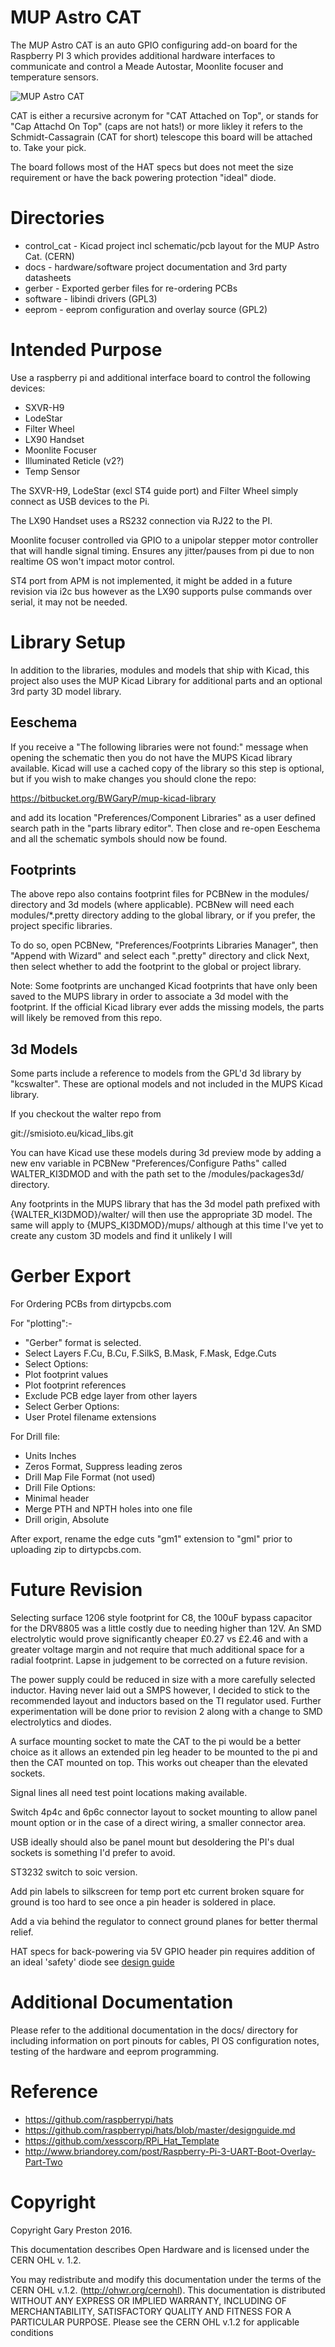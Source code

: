 # MUP Astro CAT

The MUP Astro CAT is an auto GPIO configuring add-on board for the
Raspberry PI 3 which provides additional hardware interfaces to 
communicate and control a Meade Autostar, Moonlite focuser and
temperature sensors.

![MUP Astro CAT](https://bitbucket.org/BWGaryP/mup-astro-cat/raw/master/docs/mup_astro_cat_on_pi.jpg)

CAT is either a recursive acronym for "CAT Attached on Top", or stands
for "Cap Attachd On Top" (caps are not hats!) or more likley it refers
to the Schmidt-Cassagrain (CAT for short) telescope this board will be
attached to. Take your pick.

The board follows most of the HAT specs but does not meet the size
requirement or have the back powering protection "ideal" diode.

# Directories

  * control_cat - Kicad project incl schematic/pcb layout for the MUP Astro Cat. (CERN)
  * docs        - hardware/software project documentation and 3rd party datasheets
  * gerber      - Exported gerber files for re-ordering PCBs
  * software    - libindi drivers (GPL3)
  * eeprom      - eeprom configuration and overlay source (GPL2)

# Intended Purpose

Use a raspberry pi and additional interface board to control the 
following devices:

  * SXVR-H9
  * LodeStar
  * Filter Wheel
  * LX90 Handset
  * Moonlite Focuser
  * Illuminated Reticle (v2?)
  * Temp Sensor

The SXVR-H9, LodeStar (excl ST4 guide port) and Filter Wheel simply 
connect as USB devices to the Pi. 

The LX90 Handset uses a RS232 connection via RJ22 to the PI.

Moonlite focuser controlled via GPIO to a unipolar stepper
motor controller that will handle signal timing. Ensures any 
jitter/pauses from pi due to non realtime OS won't impact
motor control.

ST4 port from APM is not implemented, it might be added in a future
revision via i2c bus however as the LX90 supports pulse commands
over serial, it may not be needed.

# Library Setup

In addition to the libraries, modules and models that ship with Kicad,
this project also uses the MUP Kicad Library for additional parts and
an optional 3rd party 3D model library.

## Eeschema

If you receive a "The following libraries were not found:" message when
opening the schematic then you do not have the MUPS Kicad library available.
Kicad will use a cached copy of the library so this step is optional, but 
if you wish to make changes you should clone the repo:

  https://bitbucket.org/BWGaryP/mup-kicad-library

and add its location "Preferences/Component Libraries" as a user defined 
search path in the "parts library editor".  Then close and re-open Eeschema
and all the schematic symbols should now be found.

## Footprints

The above repo also contains footprint files for PCBNew in the modules/
directory and 3d models (where applicable). PCBNew will need each modules/\*.pretty
directory adding to the global library, or if you prefer, the project specific 
libraries.

To do so, open PCBNew, "Preferences/Footprints Libraries Manager", then 
"Append with Wizard" and select each ".pretty" directory and click Next, then
select whether to add the footprint to the global or project library.

Note: Some footprints are unchanged Kicad footprints that have only been
saved to the MUPS library in order to associate a 3d model with the footprint.
If the official Kicad library ever adds the missing models, the parts will
likely be removed from this repo.

## 3d Models

Some parts include a reference to models from the GPL'd 3d library by "kcswalter".
These are optional models and not included in the MUPS Kicad library.

If you checkout the walter repo from

  git://smisioto.eu/kicad_libs.git 

You can have Kicad use these models during 3d preview mode
by adding a new env variable in PCBNew "Preferences/Configure Paths" 
called WALTER_KI3DMOD and with the path set to the 
<walter repo checkout path>/modules/packages3d/ directory. 

Any footprints in the MUPS library that has the 3d model path prefixed 
with {WALTER_KI3DMOD}/walter/ will then use the appropriate 3D model.
The same will apply to {MUPS_KI3DMOD}/mups/ although at this time I've
yet to create any custom 3D models and find it unlikely I will

# Gerber Export

For Ordering PCBs from dirtypcbs.com

For "plotting":-

  * "Gerber" format is selected.
  * Select Layers F.Cu, B.Cu, F.SilkS, B.Mask, F.Mask, Edge.Cuts
  * Select Options:
   * Plot footprint values
   * Plot footprint references
   * Exclude PCB edge layer from other layers
  * Select Gerber Options:
   * User Protel filename extensions

For Drill file:

  * Units Inches
  * Zeros Format, Suppress leading zeros
  * Drill Map File Format (not used)
  * Drill File Options:
   * Minimal header
   * Merge PTH and NPTH holes into one file
  * Drill origin, Absolute

After export, rename the edge cuts "gm1" extension to "gml" prior
to uploading zip to dirtypcbs.com.

# Future Revision

Selecting surface 1206 style footprint for C8, the 100uF bypass capacitor 
for the DRV8805 was a little costly due to needing higher than 12V. An 
SMD electrolytic would prove significantly cheaper £0.27 vs £2.46
and with a greater voltage margin and not require that much additional 
space for a radial footprint. Lapse in judgement to be corrected on a 
future revision.

The power supply could be reduced in size with a more carefully
selected inductor. Having never laid out a SMPS however, I decided
to stick to the recommended layout and inductors based on the
TI regulator used. Further experimentation will be done prior to
revision 2 along with a change to SMD electrolytics and diodes.

A surface mounting socket to mate the CAT to the pi would be a better
choice as it allows an extended pin leg header to be mounted to the
pi and then the CAT mounted on top. This works out cheaper than the
elevated sockets.

Signal lines all need test point locations making available.

Switch 4p4c and 6p6c connector layout to socket mounting 
to allow panel mount option or in the case of a direct wiring, a
smaller connector area.

USB ideally should also be panel mount but desoldering the PI's
dual sockets is something I'd prefer to avoid.

ST3232 switch to soic version.

Add pin labels to silkscreen for temp port etc current broken square for
ground is too hard to see once a pin header is soldered in place.

Add a via behind the regulator to connect ground planes for better
thermal relief.

HAT specs for back-powering via 5V GPIO header pin requires addition
of an ideal 'safety' diode see [design guide](https://github.com/raspberrypi/hats/blob/master/designguide.md)

# Additional Documentation

Please refer to the additional documentation in the docs/ directory for
including information on port pinouts for cables, PI OS configuration notes, 
testing of the hardware and eeprom programming.

# Reference

  * https://github.com/raspberrypi/hats
  * https://github.com/raspberrypi/hats/blob/master/designguide.md
  * https://github.com/xesscorp/RPi_Hat_Template
  * http://www.briandorey.com/post/Raspberry-Pi-3-UART-Boot-Overlay-Part-Two

# Copyright

Copyright Gary Preston 2016.

This documentation describes Open Hardware and is licensed under the
CERN OHL v. 1.2.

You may redistribute and modify this documentation under the terms of the
CERN OHL v.1.2. (http://ohwr.org/cernohl). This documentation is distributed
WITHOUT ANY EXPRESS OR IMPLIED WARRANTY, INCLUDING OF
MERCHANTABILITY, SATISFACTORY QUALITY AND FITNESS FOR A
PARTICULAR PURPOSE. Please see the CERN OHL v.1.2 for applicable
conditions


